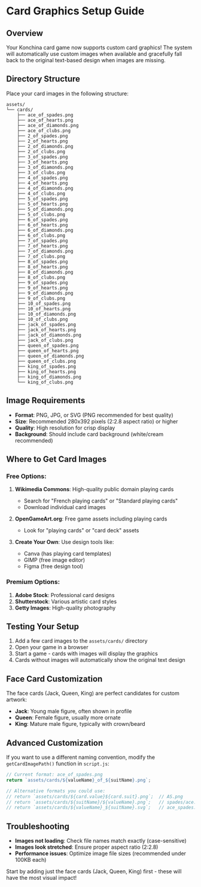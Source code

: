 # Card Graphics Setup Guide

## Overview
Your Konchina card game now supports custom card graphics! The system will automatically use custom images when available and gracefully fall back to the original text-based design when images are missing.

## Directory Structure
Place your card images in the following structure:
```
assets/
└── cards/
    ├── ace_of_spades.png
    ├── ace_of_hearts.png
    ├── ace_of_diamonds.png
    ├── ace_of_clubs.png
    ├── 2_of_spades.png
    ├── 2_of_hearts.png
    ├── 2_of_diamonds.png
    ├── 2_of_clubs.png
    ├── 3_of_spades.png
    ├── 3_of_hearts.png
    ├── 3_of_diamonds.png
    ├── 3_of_clubs.png
    ├── 4_of_spades.png
    ├── 4_of_hearts.png
    ├── 4_of_diamonds.png
    ├── 4_of_clubs.png
    ├── 5_of_spades.png
    ├── 5_of_hearts.png
    ├── 5_of_diamonds.png
    ├── 5_of_clubs.png
    ├── 6_of_spades.png
    ├── 6_of_hearts.png
    ├── 6_of_diamonds.png
    ├── 6_of_clubs.png
    ├── 7_of_spades.png
    ├── 7_of_hearts.png
    ├── 7_of_diamonds.png
    ├── 7_of_clubs.png
    ├── 8_of_spades.png
    ├── 8_of_hearts.png
    ├── 8_of_diamonds.png
    ├── 8_of_clubs.png
    ├── 9_of_spades.png
    ├── 9_of_hearts.png
    ├── 9_of_diamonds.png
    ├── 9_of_clubs.png
    ├── 10_of_spades.png
    ├── 10_of_hearts.png
    ├── 10_of_diamonds.png
    ├── 10_of_clubs.png
    ├── jack_of_spades.png
    ├── jack_of_hearts.png
    ├── jack_of_diamonds.png
    ├── jack_of_clubs.png
    ├── queen_of_spades.png
    ├── queen_of_hearts.png
    ├── queen_of_diamonds.png
    ├── queen_of_clubs.png
    ├── king_of_spades.png
    ├── king_of_hearts.png
    ├── king_of_diamonds.png
    └── king_of_clubs.png
```

## Image Requirements
- **Format**: PNG, JPG, or SVG (PNG recommended for best quality)
- **Size**: Recommended 280x392 pixels (2:2.8 aspect ratio) or higher
- **Quality**: High resolution for crisp display
- **Background**: Should include card background (white/cream recommended)

## Where to Get Card Images

### Free Options:
1. **Wikimedia Commons**: High-quality public domain playing cards
   - Search for "French playing cards" or "Standard playing cards"
   - Download individual card images

2. **OpenGameArt.org**: Free game assets including playing cards
   - Look for "playing cards" or "card deck" assets

3. **Create Your Own**: Use design tools like:
   - Canva (has playing card templates)
   - GIMP (free image editor)
   - Figma (free design tool)

### Premium Options:
1. **Adobe Stock**: Professional card designs
2. **Shutterstock**: Various artistic card styles
3. **Getty Images**: High-quality photography

## Testing Your Setup
1. Add a few card images to the `assets/cards/` directory
2. Open your game in a browser
3. Start a game - cards with images will display the graphics
4. Cards without images will automatically show the original text design

## Face Card Customization
The face cards (Jack, Queen, King) are perfect candidates for custom artwork:
- **Jack**: Young male figure, often shown in profile
- **Queen**: Female figure, usually more ornate
- **King**: Mature male figure, typically with crown/beard

## Advanced Customization
If you want to use a different naming convention, modify the `getCardImagePath()` function in `script.js`:

```javascript
// Current format: ace_of_spades.png
return `assets/cards/${valueName}_of_${suitName}.png`;

// Alternative formats you could use:
// return `assets/cards/${card.value}${card.suit}.png`;  // AS.png
// return `assets/cards/${suitName}/${valueName}.png`;   // spades/ace.png
// return `assets/cards/${valueName}_${suitName}.svg`;   // ace_spades.svg
```

## Troubleshooting
- **Images not loading**: Check file names match exactly (case-sensitive)
- **Images look stretched**: Ensure proper aspect ratio (2:2.8)
- **Performance issues**: Optimize image file sizes (recommended under 100KB each)

Start by adding just the face cards (Jack, Queen, King) first - these will have the most visual impact! 